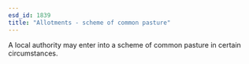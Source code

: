 ```yaml
---
esd_id: 1839
title: "Allotments - scheme of common pasture"
---
```


A local authority may enter into a scheme of common pasture in certain circumstances.

